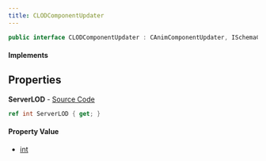 ```yaml
---
title: CLODComponentUpdater
---
```


```csharp
public interface CLODComponentUpdater : CAnimComponentUpdater, ISchemaClass<CAnimComponentUpdater>, ISchemaClass<CLODComponentUpdater>, ISchemaField, ISchemaClass, INativeHandle
```

#### Implements

## Properties

**ServerLOD** - [Source Code](https://github.com/swiftly-solution/swiftlys2/blob/main/managed/src/SwiftlyS2.Generated/Schemas/Interfaces/CLODComponentUpdater.cs#L16)

```csharp
ref int ServerLOD { get; }
```

#### Property Value

- [int](https://learn.microsoft.com/dotnet/api/system.int32)

